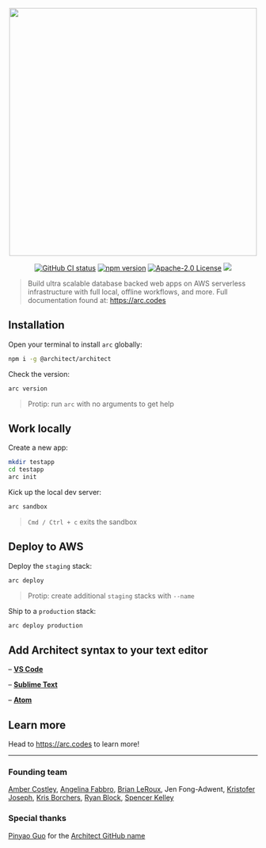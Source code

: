 <p align=center><a href=https://www.npmjs.com/package/@architect/architect><img src="https://assets.arc.codes/architect-logo-500b@2x.png" width=500></a></p>

<p align=center><a href="https://github.com/architect/architect/actions?query=workflow%3A%22Node+CI%22"><img src=https://github.com/architect/architect/workflows/Node%20CI/badge.svg alt="GitHub CI status"></a> <a href="https://badge.fury.io/js/%40architect%2Farchitect"><img alt="npm version" src="https://badge.fury.io/js/%40architect%2Farchitect.svg"></a> <a href="https://opensource.org/licenses/Apache-2.0"><img src="https://img.shields.io/badge/License-Apache%202.0-blue.svg" alt="Apache-2.0 License"></a> <a href="https://discord.com/invite/y5A2eTsCRX"><img src="https://img.shields.io/discord/880272256100601927.svg?label=&logo=discord&logoColor=ffffff&color=5865F2&labelColor=grey"></a></p>

> Build ultra scalable database backed web apps on AWS serverless infrastructure with full local, offline workflows, and more. Full documentation found at: https://arc.codes


## Installation

Open your terminal to install `arc` globally:

```bash
npm i -g @architect/architect
```

Check the version:

```bash
arc version
```

> Protip: run `arc` with no arguments to get help


## Work locally

Create a new app:

```bash
mkdir testapp
cd testapp
arc init
```

Kick up the local dev server:

```bash
arc sandbox
```
> `Cmd / Ctrl + c` exits the sandbox


## Deploy to AWS

Deploy the `staging` stack:

```bash
arc deploy
```
> Protip: create additional `staging` stacks with `--name`

Ship to a `production` stack:

```bash
arc deploy production
```


## Add Architect syntax to your text editor

– **[VS Code](https://marketplace.visualstudio.com/items?itemName=architect.architect)**

– **[Sublime Text](https://github.com/architect/sublime-package)**

– **[Atom](https://atom.io/packages/language-architect)**


## Learn more

Head to https://arc.codes to learn more!


---

### Founding team

[Amber Costley](https://github.com/amberdawn), [Angelina Fabbro](https://github.com/afabbro), [Brian LeRoux](https://github.com/brianleroux), Jen Fong-Adwent, [Kristofer Joseph](https://github.com/kristoferjoseph), [Kris Borchers](https://github.com/kborchers), [Ryan Block](https://github.com/ryanblock), [Spencer Kelley](https://github.com/spencermountain)


### Special thanks

[Pinyao Guo](https://github.com/pug132) for the [Architect GitHub name](https://github.com/architect)
